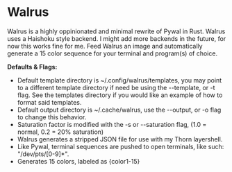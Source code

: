 # Walrus

Walrus is a highly oppinionated and minimal rewrite of Pywal in Rust. Walrus
uses a Haishoku style backend. I might add more backends in the future, for
now this works fine for me. Feed Walrus an image and automatically generate
a 15 color sequence for your terminal and program(s) of choice.

__Defaults & Flags:__
- Default template directory is ~/.config/walrus/templates, you may point to
a different template directory if need be using the --template, or -t flag.
See the templates directory if you would like an example of how to format
said templates.
- Default output directory is ~/.cache/walrus, use the --output, or -o flag
to change this behavior.
- Saturation  factor is modified with the -s or --saturation flag, (1.0 =
normal, 0.2 = 20% saturation)
- Walrus generates a stripped JSON file for use with my Thorn layershell.
- Like Pywal, terminal sequences are pushed to open terminals, like such:
"/dev/pts/[0-9]*".
- Generates 15 colors, labeled as {color1-15}
